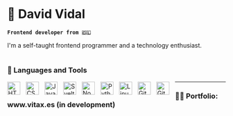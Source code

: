 # 🌠 David Vidal

**`Frontend developer from 🇨🇱`**

I'm a self-taught frontend programmer and a technology enthusiast.

#

### 🧰 Languages and Tools

<img align="left" alt="HTML" width="30px" style="padding-right:10px;" src="https://cdn.jsdelivr.net/gh/devicons/devicon/icons/html5/html5-plain.svg" />
<img align="left" alt="CSS" width="30px" style="padding-right:10px;" src="https://cdn.jsdelivr.net/gh/devicons/devicon/icons/css3/css3-plain.svg" />
<img align="left" alt="JavaScript" width="30px" style="padding-right:10px;" src="https://cdn.jsdelivr.net/gh/devicons/devicon/icons/javascript/javascript-plain.svg" />
<img align="left" alt="Svelte" width="30px" style="padding-right:10px;" src="https://external-content.duckduckgo.com/iu/?u=https%3A%2F%2Fraw.githubusercontent.com%2Fsveltejs%2Fsvelte%2F29052aba7d0b78316d3a52aef1d7ddd54fe6ca84%2Fsite%2Fstatic%2Fimages%2Fsvelte-android-chrome-512.png&f=1&nofb=1&ipt=cb1a4cbb2a11292c847071f733f10aa8af10ada108ac5c866e83f6f0bb9047fb&ipo=images" />
<img align="left" alt="NodeJS" width="30px" style="padding-right:10px;" src="https://cdn.jsdelivr.net/gh/devicons/devicon/icons/nodejs/nodejs-original.svg" />
<img align="left" alt="Python" width="30px" style="padding-right:10px;" src="https://external-content.duckduckgo.com/iu/?u=https%3A%2F%2Fclipground.com%2Fimages%2Fpython-png-library-1.png&f=1&nofb=1&ipt=3b1e2b7fa6a2d304c5a67ad212156199563ef598fe799d0c09a4d0585080b3a2&ipo=images" />
<img align="left" alt="Linux" width="30px" style="padding-right:10px;" src="https://cdn.jsdelivr.net/gh/devicons/devicon/icons/linux/linux-original.svg" />
<img align="left" alt="Git" width="30px" style="padding-right:10px;" src="https://cdn.jsdelivr.net/gh/devicons/devicon/icons/git/git-original.svg" />
<img align="left" alt="GitHub" width="30px" style="padding-right:10px;" src="https://external-content.duckduckgo.com/iu/?u=https%3A%2F%2Fwebstockreview.net%2Fimages%2Fgithub-icon-png-8.png&f=1&nofb=1&ipt=46f0f289bdc4084ff277fe666f30a32c4d771570a44ad502ffb483954d380d2a&ipo=images" />

---

<summary><h3>👨‍💻 Portfolio: www.vitax.es (in development)</h3></summary>
